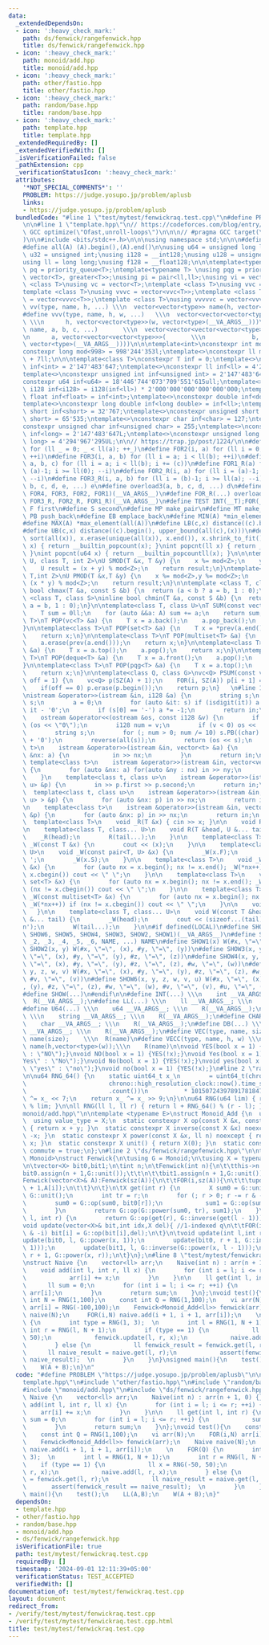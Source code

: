 ```yaml
---
data:
  _extendedDependsOn:
  - icon: ':heavy_check_mark:'
    path: ds/fenwick/rangefenwick.hpp
    title: ds/fenwick/rangefenwick.hpp
  - icon: ':heavy_check_mark:'
    path: monoid/add.hpp
    title: monoid/add.hpp
  - icon: ':heavy_check_mark:'
    path: other/fastio.hpp
    title: other/fastio.hpp
  - icon: ':heavy_check_mark:'
    path: random/base.hpp
    title: random/base.hpp
  - icon: ':heavy_check_mark:'
    path: template.hpp
    title: template.hpp
  _extendedRequiredBy: []
  _extendedVerifiedWith: []
  _isVerificationFailed: false
  _pathExtension: cpp
  _verificationStatusIcon: ':heavy_check_mark:'
  attributes:
    '*NOT_SPECIAL_COMMENTS*': ''
    PROBLEM: https://judge.yosupo.jp/problem/aplusb
    links:
    - https://judge.yosupo.jp/problem/aplusb
  bundledCode: "#line 1 \"test/mytest/fenwickraq.test.cpp\"\n#define PROBLEM \"https://judge.yosupo.jp/problem/aplusb\"\
    \n\n#line 1 \"template.hpp\"\n// https://codeforces.com/blog/entry/96344\n#pragma\
    \ GCC optimize(\"Ofast,unroll-loops\")\n\n\n// #pragma GCC target(\"avx2,popcnt\"\
    )\n\n#include <bits/stdc++.h>\n\n\nusing namespace std;\n\n\n#define sz(A) ((int)(A).size())\n\
    #define all(A) (A).begin(),(A).end()\n\nusing u64 = unsigned long long;\nusing\
    \ u32 = unsigned int;\nusing i128 = __int128;\nusing u128 = unsigned __int128;\n\
    using ll = long long;\nusing f128 = __float128;\n\n\ntemplate<typename T>\nusing\
    \ pq = priority_queue<T>;\ntemplate<typename T> \nusing pqg = priority_queue<T,\
    \ vector<T>, greater<T>>;\nusing pi = pair<ll,ll>;\nusing vi = vector<ll>;\ntemplate\
    \ <class T>\nusing vc = vector<T>;\ntemplate <class T>\nusing vvc = vector<vc<T>>;\n\
    template <class T>\nusing vvvc = vector<vvc<T>>;\ntemplate <class T>\nusing vvvvc\
    \ = vector<vvvc<T>>;\ntemplate <class T>\nusing vvvvvc = vector<vvvvc<T>>;\n#define\
    \ vv(type, name, h, ...) \\\n  vector<vector<type>> name(h, vector<type>(__VA_ARGS__))\n\
    #define vvv(type, name, h, w, ...)   \\\n  vector<vector<vector<type>>> name(\
    \ \\\n      h, vector<vector<type>>(w, vector<type>(__VA_ARGS__)))\n#define vvvv(type,\
    \ name, a, b, c, ...)       \\\n  vector<vector<vector<vector<type>>>> name( \\\
    \n      a, vector<vector<vector<type>>>(       \\\n             b, vector<vector<type>>(c,\
    \ vector<type>(__VA_ARGS__))))\n\n\ntemplate<int>\nconstexpr int mod = 0;\ntemplate<>\n\
    constexpr long mod<998> = 998'244'353l;\ntemplate<>\nconstexpr ll mod<107> = 1e9\
    \ + 7ll;\n\n\ntemplate<class T>\nconstexpr T inf = 0;\ntemplate<>\nconstexpr int\
    \ inf<int> = 2'147'483'647;\ntemplate<>\nconstexpr ll inf<ll> = 4'223'372'036'854'775'807;\n\
    template<>\nconstexpr unsigned int inf<unsigned int> = 2'147'483'647;\ntemplate<>\n\
    constexpr u64 inf<u64> = 18'446'744'073'709'551'615ull;\ntemplate<>\nconstexpr\
    \ i128 inf<i128> = i128(inf<ll>) * 2'000'000'000'000'000'000;\ntemplate<>\nconstexpr\
    \ float inf<float> = inf<int>;\ntemplate<>\nconstexpr double inf<double> = inf<int>;\n\
    template<>\nconstexpr long double inf<long double> = inf<ll>;\ntemplate<>\nconstexpr\
    \ short inf<short> = 32'767;\ntemplate<>\nconstexpr unsigned short inf<unsigned\
    \ short> = 65'535;\ntemplate<>\nconstexpr char inf<char> = 127;\ntemplate<>\n\
    constexpr unsigned char inf<unsigned char> = 255;\ntemplate<>\nconstexpr long\
    \ inf<long> = 2'147'483'647L;\ntemplate<>\nconstexpr unsigned long inf<unsigned\
    \ long> = 4'294'967'295UL;\n\n// https://trap.jp/post/1224/\n\n#define FOR1(a)\
    \ for (ll _ = 0; _ < ll(a); ++_)\n#define FOR2(i, a) for (ll i = 0; i < ll(a);\
    \ ++i)\n#define FOR3(i, a, b) for (ll i = a; i < ll(b); ++i)\n#define FOR4(i,\
    \ a, b, c) for (ll i = a; i < ll(b); i += (c))\n#define FOR1_R(a) for (ll i =\
    \ (a)-1; i >= ll(0); --i)\n#define FOR2_R(i, a) for (ll i = (a)-1; i >= ll(0);\
    \ --i)\n#define FOR3_R(i, a, b) for (ll i = (b)-1; i >= ll(a); --i)\n#define overload4(a,\
    \ b, c, d, e, ...) e\n#define overload3(a, b, c, d, ...) d\n#define FOR(...) overload4(__VA_ARGS__,\
    \ FOR4, FOR3, FOR2, FOR1)(__VA_ARGS__)\n#define FOR_R(...) overload3(__VA_ARGS__,\
    \ FOR3_R, FOR2_R, FOR1_R)(__VA_ARGS__)\n#define TEST INT(__T);FOR(__T)\n\n#define\
    \ F first\n#define S second\n#define MP make_pair\n#define MT make_tuple\n#define\
    \ PB push_back\n#define EB emplace_back\n#define MIN(A) *min_element(all(A))\n\
    #define MAX(A) *max_element(all(A))\n#define LB(c,x) distance((c).begin(), lower_bound(all(c),(x)))\n\
    #define UB(c,x) distance((c).begin(), upper_bound(all(c),(x)))\n#define UNIQUE(x)\
    \ sort(all(x)), x.erase(unique(all(x)), x.end()), x.shrink_to_fit()\n\nint popcnt(int\
    \ x) { return __builtin_popcount(x); }\nint popcnt(ll x) { return __builtin_popcountll(x);\
    \ }\nint popcnt(u64 x) { return __builtin_popcountll(x); }\n\n\ntemplate<class\
    \ U, class T, int Z>\nU SMOD(T &x, T &y) {\n    x %= mod<Z>;\n    y %= mod<Z>;\n\
    \    U result = (x + y) % mod<Z>;\n    return result;\n}\ntemplate<class U,class\
    \ T,int Z>\nU PMOD(T &x,T &y) {\n    x %= mod<Z>,y %= mod<Z>;\n    U result =\
    \ (x * y) % mod<Z>;\n    return result;\n}\n\ntemplate <class T, class S>\ninline\
    \ bool chmax(T &a, const S &b) {\n  return (a < b ? a = b, 1 : 0);\n}\ntemplate\
    \ <class T, class S>\ninline bool chmin(T &a, const S &b) {\n  return (a > b ?\
    \ a = b, 1 : 0);\n}\n\ntemplate<class T, class U>\nT SUM(const vector<U> &A) {\n\
    \    T sum = 0ll;\n    for (auto &&a: A) sum += a;\n    return sum;\n}\n\ntemplate<class\
    \ T>\nT POP(vc<T> &a) {\n    T x = a.back();\n    a.pop_back();\n    return x;\n\
    }\n\ntemplate<class T>\nT POP(set<T> &a) {\n    T x = *prev(a.end());\n    a.erase(x);\n\
    \    return x;\n}\n\ntemplate<class T>\nT POP(multiset<T> &a) {\n    T x = *prev(a.end());\n\
    \    a.erase(prev(a.end()));\n    return x;\n}\n\ntemplate<class T>\nT POP(pq<T>\
    \ &a) {\n    T x = a.top();\n    a.pop();\n    return x;\n}\n\ntemplate<class\
    \ T>\nT POP(deque<T> &a) {\n    T x = a.front();\n    a.pop();\n    return x;\n\
    }\n\ntemplate<class T>\nT POP(pqg<T> &a) {\n    T x = a.top();\n    a.pop();\n\
    \    return x;\n}\n\ntemplate<class Q, class G>\nvc<Q> PSUM(const vc<G> &A,int\
    \ off = 1) {\n    vc<Q> p(SZ(A) + 1);\n    FOR(i, SZ(A)) p[i + 1] = p[i] + A[i];\n\
    \    if(off == 0) p.erase(p.begin());\n    return p;\n}   \n#line 1 \"other/fastio.hpp\"\
    \nistream &operator>>(istream &in, i128 &a) {\n        string s;\n        in >>\
    \ s;\n        a = 0;\n        for (auto &it: s) if (isdigit(it)) a = a * 10 +\
    \ it - '0';\n        if (s[0] == '-') a *= -1;\n        return in;\n    }\n\n\
    \    ostream &operator<<(ostream &os, const i128 &v) {\n        if (v == 0) return\
    \ (os << \"0\");\n        i128 num = v;\n        if (v < 0) os << '-', num = -num;\n\
    \        string s;\n        for (; num > 0; num /= 10) s.PB((char) (num % 10)\
    \ + '0');\n        reverse(all(s));\n        return (os << s);\n    }\n\n    template<class\
    \ t>\n    istream &operator>>(istream &in, vector<t> &a) {\n        for (auto\
    \ &nx: a) {\n            in >> nx;\n        }\n        return in;\n    }\n   \
    \ template<class t>\n    istream &operator>>(istream &in, vector<vector<t>> &a)\
    \ {\n        for (auto &nx: a) for(auto &ny : nx) in >> ny;\n        return in;\n\
    \    }\n    template<class t, class u>\n    istream &operator>>(istream &in, pair<t,\
    \ u> &p) {\n        in >> p.first >> p.second;\n        return in;\n    }\n  \
    \  template<class t, class u>\n    istream &operator>>(istream &in, vector<pair<t,\
    \ u> > &p) {\n        for (auto &nx: p) in >> nx;\n        return in;\n    }\n\
    \n    template<class t>\n    istream &operator>>(istream &in, vector<pair<t, t>>\
    \ &p) {\n        for (auto &nx: p) in >> nx;\n        return in;\n    }\n\n  \
    \  template<class T>\n    void _R(T &x) { cin >> x; }\n\n    void R() {\n    }\n\
    \n    template<class T, class... U>\n    void R(T &head, U &... tail) {\n    \
    \    _R(head);\n        R(tail...);\n    }\n\n    template<class T>\n    void\
    \ _W(const T &x) {\n        cout << (x);\n    }\n\n    template<class T, class\
    \ U>\n    void _W(const pair<T, U> &x) {\n        _W(x.F);\n        cout << '\
    \ ';\n        _W(x.S);\n    }\n\n    template<class T>\n    void _W(const vector<T>\
    \ &x) {\n        for (auto nx = x.begin(); nx != x.end(); _W(*nx++)) if (nx !=\
    \ x.cbegin()) cout << \" \";\n    }\n\n    template<class T>\n    void _W(const\
    \ set<T> &x) {\n        for (auto nx = x.begin(); nx != x.end(); _W(*nx++)) if\
    \ (nx != x.cbegin()) cout << \" \";\n    }\n\n    template<class T>\n    void\
    \ _W(const multiset<T> &x) {\n        for (auto nx = x.begin(); nx != x.end();\
    \ _W(*nx++)) if (nx != x.cbegin()) cout << \" \";\n    }\n\n    void W() {\n \
    \   }\n\n    template<class T, class... U>\n    void W(const T &head, const U\
    \ &... tail) {\n        _W(head);\n        cout << (sizeof...(tail) ? ' ' : '\\\
    n');\n        W(tail...);\n    }\n\n#if defined(LOCAL)\n#define SHOW(...) SHOW_IMPL(__VA_ARGS__,\
    \ SHOW6, SHOW5, SHOW4, SHOW3, SHOW2, SHOW1)(__VA_ARGS__)\n#define SHOW_IMPL(_1,\
    \ _2, _3, _4, _5, _6, NAME, ...) NAME\n#define SHOW1(x) W(#x, \"=\", (x))\n#define\
    \ SHOW2(x, y) W(#x, \"=\", (x), #y, \"=\", (y))\n#define SHOW3(x, y, z) W(#x,\
    \ \"=\", (x), #y, \"=\", (y), #z, \"=\", (z))\n#define SHOW4(x, y, z, w) W(#x,\
    \ \"=\", (x), #y, \"=\", (y), #z, \"=\", (z), #w, \"=\", (w))\n#define SHOW5(x,\
    \ y, z, w, v) W(#x, \"=\", (x), #y, \"=\", (y), #z, \"=\", (z), #w, \"=\", (w),\
    \ #v, \"=\", (v))\n#define SHOW6(x, y, z, w, v, u) W(#x, \"=\", (x), #y, \"=\"\
    , (y), #z, \"=\", (z), #w, \"=\", (w), #v, \"=\", (v), #u, \"=\", (u))\n#else\n\
    #define SHOW(...)\n#endif\n\n#define INT(...) \\\n    int __VA_ARGS__; \\\n  \
    \  R(__VA_ARGS__);\n#define LL(...) \\\n    ll __VA_ARGS__; \\\n    R(__VA_ARGS__);\n\
    #define U64(...) \\\n    u64 __VA_ARGS__; \\\n    R(__VA_ARGS__);\n#define STR(...)\
    \ \\\n    string __VA_ARGS__; \\\n    R(__VA_ARGS__);\n#define CHAR(...) \\\n\
    \    char __VA_ARGS__; \\\n    R(__VA_ARGS__);\n#define DB(...) \\\n    long double\
    \ __VA_ARGS__; \\\n    R(__VA_ARGS__);\n#define VEC(type, name, size) \\\n  vector<type>\
    \ name(size);    \\\n  R(name)\n#define VECC(type, name, h, w) \\\n    vector<vector<type>>\
    \ name(h,vector<type>(w));\\\n    R(name)\n\nvoid YES(bool x = 1) {W(x ? \"YES\"\
    \ : \"NO\");}\nvoid NO(bool x = 1) {YES(!x);}\nvoid Yes(bool x = 1) {W(x ? \"\
    Yes\" : \"No\");}\nvoid No(bool x = 1) {YES(!x);}\nvoid yes(bool x = 1) {W(x ?\
    \ \"yes\" : \"no\");}\nvoid no(bool x = 1) {YES(!x);}\n#line 2 \"random/base.hpp\"\
    \n\nu64 RNG_64() {\n    static uint64_t x_\n        = uint64_t(chrono::duration_cast<chrono::nanoseconds>(\n\
    \                       chrono::high_resolution_clock::now().time_since_epoch())\n\
    \                       .count())\n          * 10150724397891781847ULL;\n    x_\
    \ ^= x_ << 7;\n    return x_ ^= x_ >> 9;\n}\n\nu64 RNG(u64 lim) { return RNG_64()\
    \ % lim; }\n\nll RNG(ll l, ll r) { return l + RNG_64() % (r - l); }\n#line 2 \"\
    monoid/add.hpp\"\n\ntemplate <typename E>\nstruct Monoid_Add {\n  using X = E;\n\
    \  using value_type = X;\n  static constexpr X op(const X &x, const X &y) noexcept\
    \ { return x + y; }\n  static constexpr X inverse(const X &x) noexcept { return\
    \ -x; }\n  static constexpr X power(const X &x, ll n) noexcept { return X(n) *\
    \ x; }\n  static constexpr X unit() { return X(0); }\n  static constexpr bool\
    \ commute = true;\n};\n#line 2 \"ds/fenwick/rangefenwick.hpp\"\n\ntemplate<typename\
    \ Monoid>\nstruct Fenwick{\n\tusing G = Monoid;\n\tusing X = typename Monoid::value_type;\n\
    \n\tvector<X> bit0,bit1;\n\tint n;\n\tFenwick(int n){\n\t\tthis->n = n;\n\t\t\
    bit0.assign(n + 1,G::unit());\t\t\n\t\tbit1.assign(n + 1,G::unit());\t\n\t}\n\t\
    Fenwick(vector<X>& A):Fenwick(sz(A)){\n\t\tFOR(i,sz(A)){\n\t\t\tupdate(i + 1,i\
    \ + 1,A[i]);\n\t\t}\n\t}\n\tX get(int r) {\n        X sum0 = G::unit(), sum1 =\
    \ G::unit();\n        int tr = r;\n        for (; r > 0; r -= r & -r) {\n    \
    \        sum0 = G::op(sum0, bit0[r]);\n            sum1 = G::op(sum1, bit1[r]);\n\
    \        }\n        return G::op(G::power(sum0, tr), sum1);\n    }\n\tX get(int\
    \ l, int r) {\n        return G::op(get(r), G::inverse(get(l - 1)));\n    }\n\t\
    void update(vector<X>& bit,int idx,X del){ //1-indexed q\n\t\tFOR(i,idx,n + 1,i\
    \ & -i) bit[i] = G::op(bit[i],del);\n\t}\n\tvoid update(int l,int r,X x){\n\t\t\
    update(bit0, l, G::power(x, 1));\n        update(bit0, r + 1, G::inverse(G::power(x,\
    \ 1)));\n        update(bit1, l, G::inverse(G::power(x, l - 1)));\n        update(bit1,\
    \ r + 1, G::power(x, r));\n\t}\n};\n#line 8 \"test/mytest/fenwickraq.test.cpp\"\
    \nstruct Naive {\n    vector<ll> arr;\n    Naive(int n) : arr(n + 1, 0) {}\n\n\
    \    void add(int l, int r, ll x) {\n        for (int i = l; i <= r; ++i) {\n\
    \            arr[i] += x;\n        }\n    }\n\n    ll get(int l, int r) {\n  \
    \      ll sum = 0;\n        for (int i = l; i <= r; ++i) {\n            sum +=\
    \ arr[i];\n        }\n        return sum;\n    }\n};\nvoid test(){\n    const\
    \ int N = RNG(1,100);\n    const int Q = RNG(1,100);\n    vi arr(N);\n    FOR(i,N)\
    \ arr[i] = RNG(-100,100);\n    Fenwick<Monoid_Add<ll>> fenwick(arr);\n    Naive\
    \ naive(N);\n     FOR(i,N) naive.add(i + 1, i + 1, arr[i]);\n    \n    FOR(Q)\
    \ {\n        int type = RNG(1, 3);  \n        int l = RNG(1, N + 1);\n       \
    \ int r = RNG(l, N + 1);\n        if (type == 1) {\n            ll x = RNG(-50,\
    \ 50);\n            fenwick.update(l, r, x);\n            naive.add(l, r, x);\n\
    \        } else {\n            ll fenwick_result = fenwick.get(l, r);\n      \
    \      ll naive_result = naive.get(l, r);\n            assert(fenwick_result ==\
    \ naive_result);  \n        }\n    }\n}\nsigned main(){\n    test();\n    LL(A,B);\n\
    \    W(A + B);\n}\n"
  code: "#define PROBLEM \"https://judge.yosupo.jp/problem/aplusb\"\n\n#include \"\
    template.hpp\"\n#include \"other/fastio.hpp\"\n#include \"random/base.hpp\"\n\
    #include \"monoid/add.hpp\"\n#include \"ds/fenwick/rangefenwick.hpp\"\nstruct\
    \ Naive {\n    vector<ll> arr;\n    Naive(int n) : arr(n + 1, 0) {}\n\n    void\
    \ add(int l, int r, ll x) {\n        for (int i = l; i <= r; ++i) {\n        \
    \    arr[i] += x;\n        }\n    }\n\n    ll get(int l, int r) {\n        ll\
    \ sum = 0;\n        for (int i = l; i <= r; ++i) {\n            sum += arr[i];\n\
    \        }\n        return sum;\n    }\n};\nvoid test(){\n    const int N = RNG(1,100);\n\
    \    const int Q = RNG(1,100);\n    vi arr(N);\n    FOR(i,N) arr[i] = RNG(-100,100);\n\
    \    Fenwick<Monoid_Add<ll>> fenwick(arr);\n    Naive naive(N);\n     FOR(i,N)\
    \ naive.add(i + 1, i + 1, arr[i]);\n    \n    FOR(Q) {\n        int type = RNG(1,\
    \ 3);  \n        int l = RNG(1, N + 1);\n        int r = RNG(l, N + 1);\n    \
    \    if (type == 1) {\n            ll x = RNG(-50, 50);\n            fenwick.update(l,\
    \ r, x);\n            naive.add(l, r, x);\n        } else {\n            ll fenwick_result\
    \ = fenwick.get(l, r);\n            ll naive_result = naive.get(l, r);\n     \
    \       assert(fenwick_result == naive_result);  \n        }\n    }\n}\nsigned\
    \ main(){\n    test();\n    LL(A,B);\n    W(A + B);\n}"
  dependsOn:
  - template.hpp
  - other/fastio.hpp
  - random/base.hpp
  - monoid/add.hpp
  - ds/fenwick/rangefenwick.hpp
  isVerificationFile: true
  path: test/mytest/fenwickraq.test.cpp
  requiredBy: []
  timestamp: '2024-09-01 12:11:39+05:00'
  verificationStatus: TEST_ACCEPTED
  verifiedWith: []
documentation_of: test/mytest/fenwickraq.test.cpp
layout: document
redirect_from:
- /verify/test/mytest/fenwickraq.test.cpp
- /verify/test/mytest/fenwickraq.test.cpp.html
title: test/mytest/fenwickraq.test.cpp
---
```

